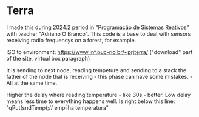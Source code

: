 # Terra
I made this during 2024.2 period in "Programação de Sistemas Reativos" with teacher "Adriano O Branco". This code is a base to deal with sensors receiving radio frequencys on a forest, for example.

ISO to environment: https://www.inf.puc-rio.br/~prjterra/  ("download" part of the site, virtual box paragraph)



It is sending to next node, reading tempeture and sending to a stack the father of the node that is receiving - this phase can have some mistakes. - All at the same time.


Higher the delay where reading temperature - like 30s - better. Low delay means less time to everything happens well.
Is right below this line: "qPut(sndTemp);// empilha temperatura"

